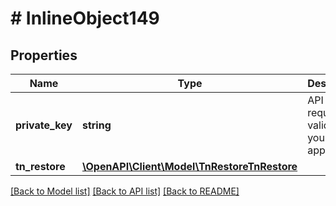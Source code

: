 # # InlineObject149

## Properties

Name | Type | Description | Notes
------------ | ------------- | ------------- | -------------
**private_key** | **string** | API key required to validate your application |
**tn_restore** | [**\OpenAPI\Client\Model\TnRestoreTnRestore**](TnRestoreTnRestore.md) |  |

[[Back to Model list]](../../README.md#models) [[Back to API list]](../../README.md#endpoints) [[Back to README]](../../README.md)
